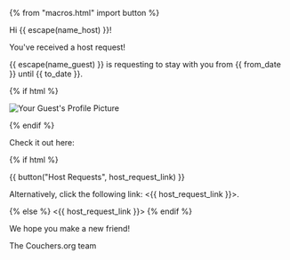 {% from "macros.html" import button %}

Hi {{ escape(name_host) }}!

You've received a host request!

{{ escape(name_guest) }} is requesting to stay with you from {{ from_date }} until {{ to_date }}.

{% if html %}

<img src="{{ profile_picture_or_avatar }}" alt="Your Guest's Profile Picture" >

{% endif %}

Check it out here:

{% if html %}

{{ button("Host Requests", host_request_link) }}

Alternatively, click the following link: <{{ host_request_link }}>.

{% else %}
<{{ host_request_link }}>
{% endif %}

We hope you make a new friend!

The Couchers.org team
